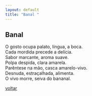 ```yaml
---
layout: default
title: "Banal "
--- 
```


## Banal 

O gosto ocupa palato, língua, a boca.  
Cada mordida precede a delícia.  
Sabor marcante, aroma suave.  
Polpa despida, clara amarela.  
Parêntese na mão, casca amarelo-vivo.  
Desnuda, estraçalhada, alimenta.  
O vivo morre, seiva do bananal.

[voltar](./)